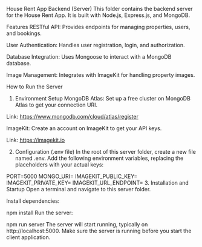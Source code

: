 House Rent App Backend (Server)
This folder contains the backend server for the House Rent App. It is built with Node.js, Express.js, and MongoDB.

Features
RESTful API: Provides endpoints for managing properties, users, and bookings.

User Authentication: Handles user registration, login, and authorization.

Database Integration: Uses Mongoose to interact with a MongoDB database.

Image Management: Integrates with ImageKit for handling property images.

How to Run the Server
1. Environment Setup
MongoDB Atlas: Set up a free cluster on MongoDB Atlas to get your connection URI.

Link: https://www.mongodb.com/cloud/atlas/register

ImageKit: Create an account on ImageKit to get your API keys.

Link: https://imagekit.io

2. Configuration (.env file)
In the root of this server folder, create a new file named .env. Add the following environment variables, replacing the placeholders with your actual keys:

PORT=5000
MONGO_URI=<Your MongoDB Connection String>
IMAGEKIT_PUBLIC_KEY=<Your ImageKit Public Key>
IMAGEKIT_PRIVATE_KEY=<Your ImageKit Private Key>
IMAGEKIT_URL_ENDPOINT=<Your ImageKit URL Endpoint>
3. Installation and Startup
Open a terminal and navigate to this server folder.

Install dependencies:



npm install
Run the server:



npm run server
The server will start running, typically on http://localhost:5000. Make sure the server is running before you start the client application.